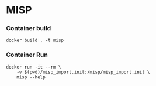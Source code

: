 # MISP


### Container build

```
docker build . -t misp
```

### Container Run

```
docker run -it --rm \
    -v $(pwd)/misp_import.init:/misp/misp_import.init \
    misp --help
```
